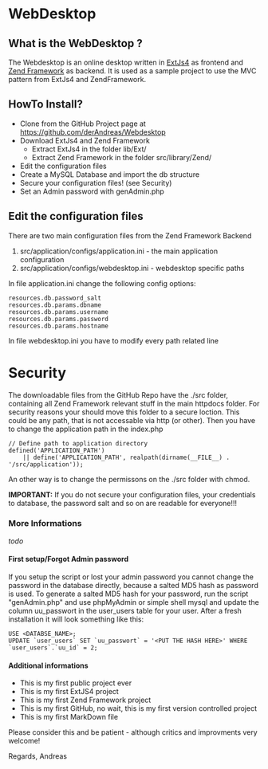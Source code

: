 WebDesktop
==========

## What is the WebDesktop ? ##

The Webdesktop is an online desktop written in [ExtJs4](http://www.sencha.com) as frontend and [Zend Framework](http://framework.zend.com) as backend.
It is used as a sample project to use the MVC pattern from ExtJs4 and ZendFramework.


## HowTo Install? ##

* Clone from the GitHub Project page at https://github.com/derAndreas/Webdesktop
* Download ExtJs4 and Zend Framework
    * Extract ExtJs4 in the folder lib/Ext/
    * Extract Zend Framework in the folder src/library/Zend/
* Edit the configuration files
* Create a MySQL Database and import the db structure
* Secure your configuration files! (see Security)
* Set an Admin password with genAdmin.php


## Edit the configuration files ##

There are two main configuration files from the Zend Framework Backend

1. src/application/configs/application.ini - the main application configuration
2. src/application/configs/webdesktop.ini - webdesktop specific paths

In file application.ini change the following config options:

    resources.db.password_salt
    resources.db.params.dbname
    resources.db.params.username
    resources.db.params.password
    resources.db.params.hostname

In file webdesktop.ini you have to modify every path related line


# Security #
The downloadable files from the GitHub Repo have the ./src folder, containing all Zend Framework relevant stuff in the main httpdocs folder.
For security reasons your should move this folder to a secure loction. This could be any path, that is not accessable via http (or other).
Then you have to change the application path in the index.php

    // Define path to application directory
    defined('APPLICATION_PATH')
        || define('APPLICATION_PATH', realpath(dirname(__FILE__) . '/src/application'));

An other way is to change the permissons on the ./src folder with chmod.

**IMPORTANT:** If you do not secure your configuration files, your credentials to database, the password salt and so on are readable for everyone!!!


### More Informations ###
*todo*



#### First setup/Forgot Admin password ####
If you setup the script or lost your admin password you cannot change the password in the database directly, because a salted MD5 hash as password is used.
To generate a salted MD5 hash for your password, run the script "genAdmin.php" and use phpMyAdmin or simple shell mysql and update
the column uu_passwort in the user_users table for your user.
After a fresh installation it will look something like this:
    
    USE <DATABSE_NAME>;
    UPDATE `user_users` SET `uu_passwort` = '<PUT THE HASH HERE>' WHERE `user_users`.`uu_id` = 2;


#### Additional informations ####
* This is my first public project ever
* This is my first ExtJS4 project
* This is my first Zend Framework project
* This is my first GitHub, no wait, this is my first version controlled project
* This is my first MarkDown file

Please consider this and be patient - although critics and improvments very welcome!

Regards,
Andreas
